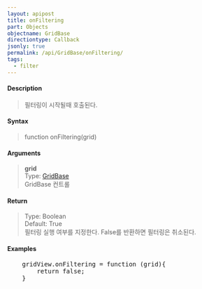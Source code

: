 ```yaml
---
layout: apipost
title: onFiltering
part: Objects
objectname: GridBase
directiontype: Callback
jsonly: true
permalink: /api/GridBase/onFiltering/
tags:
  - filter
---
```



#### Description

> 필터링이 시작될때 호출된다.  

#### Syntax

> function onFiltering(grid)  

#### Arguments  

> **grid**  
> Type: [GridBase](/api/GridBase/)  
> GridBase 컨트롤  

#### Return  

> Type: Boolean   
> Default: True  
> 필터링 실행 여부를 지정한다.  False를 반환하면 필터링은 취소된다.  

#### Examples 

<pre class="prettyprint">
    gridView.onFiltering = function (grid){
	    return false;
	}
</pre>

